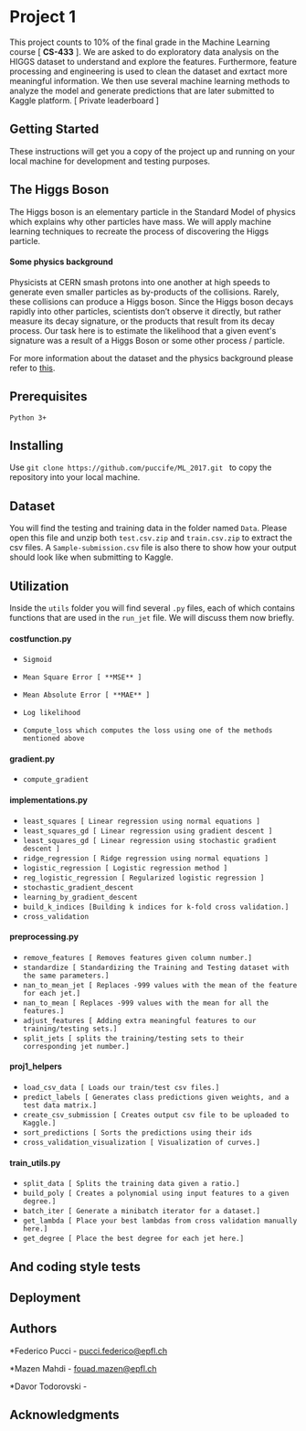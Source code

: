 # Project 1
This project counts to 10% of the final grade in the Machine Learning course [ **CS-433** ].
We are asked to do  exploratory data analysis on the HIGGS dataset to understand and explore the features.
Furthermore, feature processing and engineering is used to clean the dataset and exrtact more meaningful information.
We then use several machine learning methods to analyze the model and generate predictions that are later submitted to Kaggle platform. [ Private leaderboard ]

## Getting Started
These instructions will get you a copy of the project up and running on your local machine for development and testing purposes.

## The Higgs Boson
The Higgs boson is an elementary particle in the Standard Model of physics which explains why other particles
have mass. We will apply machine learning techniques to recreate the process of discovering the Higgs particle.
#### Some physics background
Physicists at CERN smash protons into one another at high speeds to generate even smaller particles as by-products of the collisions. Rarely, these collisions can produce a Higgs boson. Since the Higgs boson decays rapidly into other particles, scientists don’t observe it directly, but rather measure its decay signature, or the products that result from its decay process. Our task here is to estimate the likelihood that a given event's signature was a result of a Higgs Boson or some other process / particle.

For more information about the dataset and the physics background please refer to [this](https://higgsml.lal.in2p3.fr/files/2014/04/documentation_v1.8.pdf).

## Prerequisites
`Python 3+`
## Installing
Use `git clone https://github.com/puccife/ML_2017.git ` to copy the repository into your local machine.
## Dataset
You will find the testing and training data in the folder named `Data`.
Please open this file and unzip both `test.csv.zip` and `train.csv.zip` to extract the csv files.
A `Sample-submission.csv` file is also there to show how your output should look like when submitting to Kaggle.
## Utilization
Inside the `utils` folder you will find several `.py` files, each of which contains functions that are used in the `run_jet` file. We will discuss them now briefly.
#### costfunction.py
  * `Sigmoid`

  * `Mean Square Error [ **MSE** ]`

  * `Mean Absolute Error [ **MAE** ] `

  * `Log likelihood`

  * `Compute_loss which computes the loss using one of the methods mentioned above`

#### gradient.py
  * `compute_gradient`
#### implementations.py
  * `least_squares [ Linear regression using normal equations ]`
  * `least_squares_gd [ Linear regression using gradient descent ]`
  * `least_squares_gd [ Linear regression using stochastic gradient descent ]`
  * `ridge_regression [ Ridge regression using normal equations ] `
  * `logistic_regression [ Logistic regression method ]`
  * `reg_logistic_regression [ Regularized logistic regression ]`
  * `stochastic_gradient_descent`
  * `learning_by_gradient_descent`
  * `build_k_indices [Building k indices for k-fold cross validation.]`
  * `cross_validation`
#### preprocessing.py
  * `remove_features [ Removes features given column number.]`
  * `standardize [ Standardizing the Training and Testing dataset with the same parameters.]`
  * `nan_to_mean_jet [ Replaces -999 values with the mean of the feature for each jet.]`
  * `nan_to_mean [ Replaces -999 values with the mean for all the features.]`
  * `adjust_features [ Adding extra meaningful features to our training/testing sets.]`
  * `split_jets [ splits the training/testing sets to their corresponding jet number.]`
#### proj1_helpers
  * `load_csv_data [ Loads our train/test csv files.] `
  * `predict_labels [ Generates class predictions given weights, and a test data matrix.]`
  * `create_csv_submission [ Creates output csv file to be uploaded to Kaggle.]`
  * `sort_predictions [ Sorts the predictions using their ids`
  * `cross_validation_visualization [ Visualization of curves.]`
#### train_utils.py
  * `split_data [ Splits the training data given a ratio.]`
  * `build_poly [ Creates a polynomial using input features to a given degree.]`
  * `batch_iter [ Generate a minibatch iterator for a dataset.]`
  * `get_lambda [ Place your best lambdas from cross validation manually here.]`
  * `get_degree [ Place the best degree for each jet here.]`
## And coding style tests

## Deployment

## Authors
*Federico Pucci - pucci.federico@epfl.ch

*Mazen Mahdi - fouad.mazen@epfl.ch

*Davor Todorovski -
## Acknowledgments
